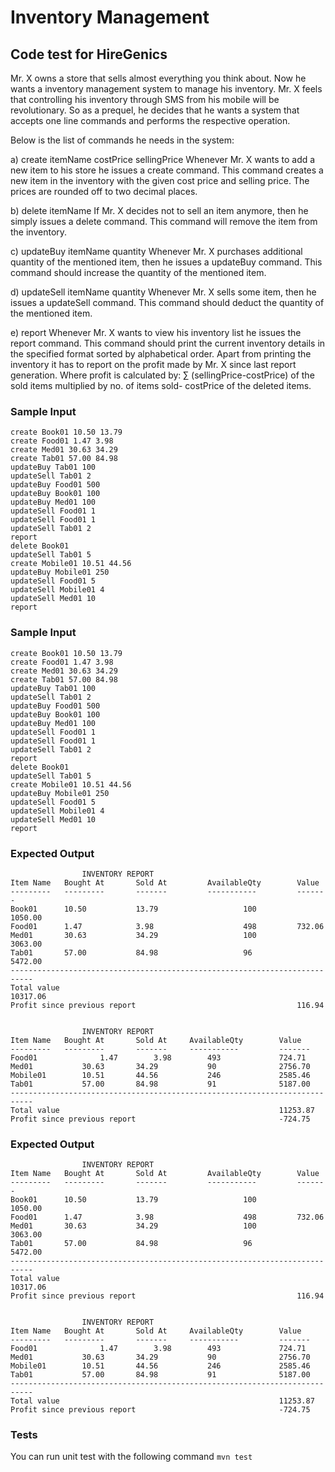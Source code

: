# Inventory Management 
## Code test for HireGenics

Mr. X owns a store that sells almost everything you think about. Now he wants a inventory management system to manage his inventory. Mr. X feels that controlling his inventory through SMS from his mobile will be revolutionary. So as a prequel, he decides that he wants a system that accepts one line commands and performs the respective operation.

Below is the list of commands he needs in the system:
 
a) create itemName costPrice sellingPrice
       	Whenever Mr. X wants to add a new item to his store he issues a create command. This command creates a new item in the inventory with the given cost price and selling price. The prices are rounded off to two decimal places.
 
b) delete itemName
      	If Mr. X decides not to sell an item anymore, then he simply issues a delete command. This command will remove the item from the inventory.
 
c) updateBuy itemName quantity
      	Whenever Mr. X purchases additional quantity of the mentioned item, then he issues a updateBuy command. This command should increase the quantity of the mentioned item.
 
d) updateSell itemName quantity
      	Whenever Mr. X sells some item, then he issues a updateSell command. This command should deduct the quantity of the mentioned item.
 
e) report
      	Whenever Mr. X wants to view his inventory list he issues the report command. This command should print the current inventory details in the specified format sorted by alphabetical order. Apart from printing the inventory it has to report on the profit made by Mr. X since last report generation.
Where profit is calculated by:  ∑ (sellingPrice-costPrice) of the sold items multiplied by no. of items sold- costPrice of the deleted items.

### Sample Input 

```
create Book01 10.50 13.79
create Food01 1.47 3.98
create Med01 30.63 34.29
create Tab01 57.00 84.98
updateBuy Tab01 100
updateSell Tab01 2
updateBuy Food01 500
updateBuy Book01 100
updateBuy Med01 100
updateSell Food01 1
updateSell Food01 1
updateSell Tab01 2
report
delete Book01
updateSell Tab01 5
create Mobile01 10.51 44.56
updateBuy Mobile01 250
updateSell Food01 5
updateSell Mobile01 4
updateSell Med01 10
report
```


### Sample Input

```
create Book01 10.50 13.79
create Food01 1.47 3.98
create Med01 30.63 34.29
create Tab01 57.00 84.98
updateBuy Tab01 100
updateSell Tab01 2
updateBuy Food01 500
updateBuy Book01 100
updateBuy Med01 100
updateSell Food01 1
updateSell Food01 1
updateSell Tab01 2
report
delete Book01
updateSell Tab01 5
create Mobile01 10.51 44.56
updateBuy Mobile01 250
updateSell Food01 5
updateSell Mobile01 4
updateSell Med01 10
report
```


### Expected Output

```
              	INVENTORY REPORT
Item Name 	Bought At    	Sold At       	AvailableQty    	Value
--------- 	---------    	-------       	-----------     	-------
Book01    	10.50          	13.79               	100    	    1050.00
Food01     	1.47           	3.98               	    498     	732.06
Med01     	30.63          	34.29               	100    	    3063.00
Tab01     	57.00          	84.98                	96    	    5472.00
---------------------------------------------------------------------------
Total value                                                     10317.06
Profit since previous report                                    116.94
 
 
              	INVENTORY REPORT
Item Name 	Bought At    	Sold At  	AvailableQty    	Value
--------- 	---------    	-------  	-----------     	-------
Food01          	1.47      	3.98       	493           	724.71
Med01          	30.63     	34.29        	90          	2756.70
Mobile01       	10.51     	44.56       	246          	2585.46
Tab01          	57.00     	84.98        	91          	5187.00
---------------------------------------------------------------------------
Total value                                                 11253.87
Profit since previous report                                -724.75
```

### Expected Output

```
              	INVENTORY REPORT
Item Name 	Bought At    	Sold At       	AvailableQty    	Value
--------- 	---------    	-------       	-----------     	-------
Book01    	10.50          	13.79               	100    	    1050.00
Food01     	1.47           	3.98               	    498     	732.06
Med01     	30.63          	34.29               	100    	    3063.00
Tab01     	57.00          	84.98                	96    	    5472.00
---------------------------------------------------------------------------
Total value                                                     10317.06
Profit since previous report                                    116.94
 
 
              	INVENTORY REPORT
Item Name 	Bought At    	Sold At  	AvailableQty    	Value
--------- 	---------    	-------  	-----------     	-------
Food01          	1.47      	3.98       	493           	724.71
Med01          	30.63     	34.29        	90          	2756.70
Mobile01       	10.51     	44.56       	246          	2585.46
Tab01          	57.00     	84.98        	91          	5187.00
---------------------------------------------------------------------------
Total value                                                 11253.87
Profit since previous report                                -724.75
```

### Tests
You can run unit test with the following command `mvn test`
